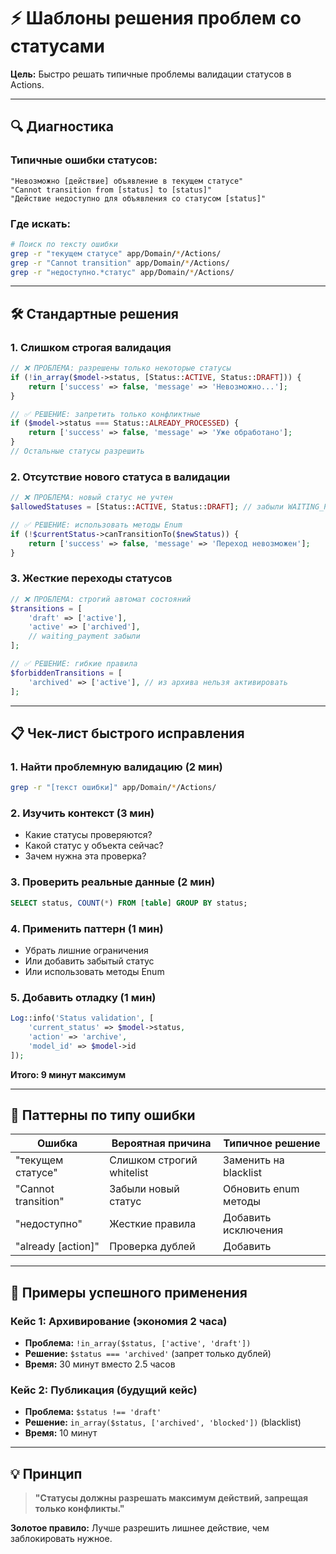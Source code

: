 # ⚡ Шаблоны решения проблем со статусами

**Цель:** Быстро решать типичные проблемы валидации статусов в Actions.

---

## 🔍 Диагностика

### Типичные ошибки статусов:
```
"Невозможно [действие] объявление в текущем статусе"
"Cannot transition from [status] to [status]"  
"Действие недоступно для объявления со статусом [status]"
```

### Где искать:
```bash
# Поиск по тексту ошибки
grep -r "текущем статусе" app/Domain/*/Actions/
grep -r "Cannot transition" app/Domain/*/Actions/
grep -r "недоступно.*статус" app/Domain/*/Actions/
```

---

## 🛠️ Стандартные решения

### 1. Слишком строгая валидация
```php
// ❌ ПРОБЛЕМА: разрешены только некоторые статусы
if (!in_array($model->status, [Status::ACTIVE, Status::DRAFT])) {
    return ['success' => false, 'message' => 'Невозможно...'];
}

// ✅ РЕШЕНИЕ: запретить только конфликтные
if ($model->status === Status::ALREADY_PROCESSED) {
    return ['success' => false, 'message' => 'Уже обработано'];
}
// Остальные статусы разрешить
```

### 2. Отсутствие нового статуса в валидации  
```php
// ❌ ПРОБЛЕМА: новый статус не учтен
$allowedStatuses = [Status::ACTIVE, Status::DRAFT]; // забыли WAITING_PAYMENT

// ✅ РЕШЕНИЕ: использовать методы Enum
if (!$currentStatus->canTransitionTo($newStatus)) {
    return ['success' => false, 'message' => 'Переход невозможен'];
}
```

### 3. Жесткие переходы статусов
```php
// ❌ ПРОБЛЕМА: строгий автомат состояний  
$transitions = [
    'draft' => ['active'],
    'active' => ['archived'],
    // waiting_payment забыли
];

// ✅ РЕШЕНИЕ: гибкие правила
$forbiddenTransitions = [
    'archived' => ['active'], // из архива нельзя активировать
];
```

---

## 📋 Чек-лист быстрого исправления

### 1. Найти проблемную валидацию (2 мин)
```bash
grep -r "[текст ошибки]" app/Domain/*/Actions/
```

### 2. Изучить контекст (3 мин)
- Какие статусы проверяются?
- Какой статус у объекта сейчас?
- Зачем нужна эта проверка?

### 3. Проверить реальные данные (2 мин)
```sql
SELECT status, COUNT(*) FROM [table] GROUP BY status;
```

### 4. Применить паттерн (1 мин)
- Убрать лишние ограничения
- Или добавить забытый статус
- Или использовать методы Enum

### 5. Добавить отладку (1 мин)
```php
Log::info('Status validation', [
    'current_status' => $model->status,
    'action' => 'archive',  
    'model_id' => $model->id
]);
```

**Итого: 9 минут максимум**

---

## 🎯 Паттерны по типу ошибки

| Ошибка | Вероятная причина | Типичное решение |
|--------|-------------------|------------------|
| "текущем статусе" | Слишком строгий whitelist | Заменить на blacklist |
| "Cannot transition" | Забыли новый статус | Обновить enum методы |
| "недоступно" | Жесткие правила | Добавить исключения |
| "already [action]" | Проверка дублей | Добавить || $model->isAlready() |

---

## 🚀 Примеры успешного применения

### Кейс 1: Архивирование (экономия 2 часа)
- **Проблема:** `!in_array($status, ['active', 'draft'])`
- **Решение:** `$status === 'archived'` (запрет только дублей)
- **Время:** 30 минут вместо 2.5 часов

### Кейс 2: Публикация (будущий кейс)
- **Проблема:** `$status !== 'draft'`  
- **Решение:** `in_array($status, ['archived', 'blocked'])` (blacklist)
- **Время:** 10 минут

---

## 💡 Принцип

> **"Статусы должны разрешать максимум действий, запрещая только конфликты."**

**Золотое правило:** Лучше разрешить лишнее действие, чем заблокировать нужное.